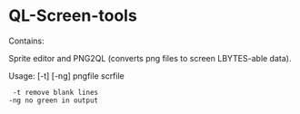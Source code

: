 # QL-Screen-tools

Contains:

Sprite editor and  PNG2QL (converts png files to screen LBYTES-able data).

Usage: [-t] [-ng] pngfile scrfile

	 -t remove blank lines
	-ng no green in output
